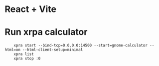 # React + Vite



# Run xrpa calculator
```
    xpra start --bind-tcp=0.0.0.0:14500 --start=gnome-calculator --html=on --html-client-setup=minimal
    xpra list
    xpra stop :0


```
